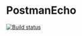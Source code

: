 # PostmanEcho
[![Build status](https://ci.appveyor.com/api/projects/status/2o39tgotccstibiy?svg=true)](https://ci.appveyor.com/project/Sashulchkkk/postmanecho)
